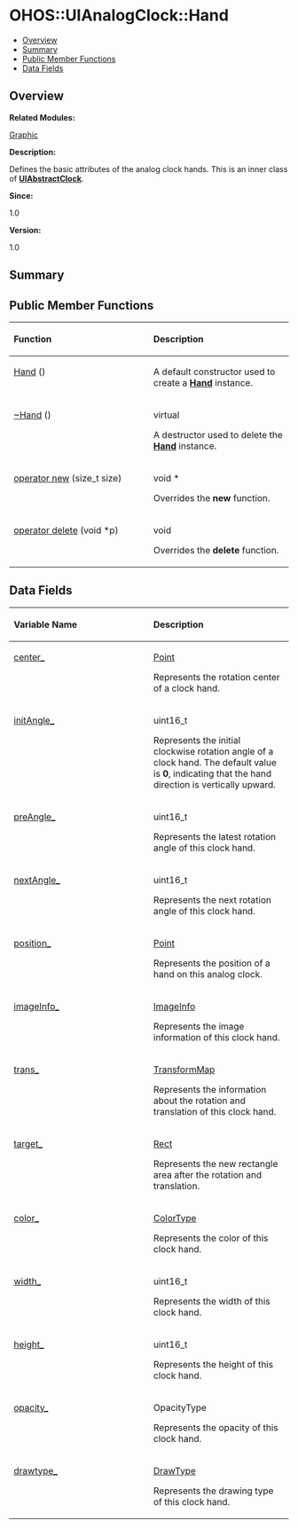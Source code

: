 # OHOS::UIAnalogClock::Hand<a name="ZH-CN_TOPIC_0000001054918175"></a>

-   [Overview](#section1493720273165633)
-   [Summary](#section505005179165633)
-   [Public Member Functions](#pub-methods)
-   [Data Fields](#pub-attribs)

## **Overview**<a name="section1493720273165633"></a>

**Related Modules:**

[Graphic](Graphic.md)

**Description:**

Defines the basic attributes of the analog clock hands. This is an inner class of  **[UIAbstractClock](OHOS-UIAbstractClock.md)**. 

**Since:**

1.0

**Version:**

1.0

## **Summary**<a name="section505005179165633"></a>

## Public Member Functions<a name="pub-methods"></a>

<a name="table1963605365165633"></a>
<table><thead align="left"><tr id="row1254231566165633"><th class="cellrowborder" valign="top" width="50%" id="mcps1.1.3.1.1"><p id="p838730732165633"><a name="p838730732165633"></a><a name="p838730732165633"></a>Function</p>
</th>
<th class="cellrowborder" valign="top" width="50%" id="mcps1.1.3.1.2"><p id="p517198002165633"><a name="p517198002165633"></a><a name="p517198002165633"></a>Description</p>
</th>
</tr>
</thead>
<tbody><tr id="row1135998516165633"><td class="cellrowborder" valign="top" width="50%" headers="mcps1.1.3.1.1 "><p id="p115008850165633"><a name="p115008850165633"></a><a name="p115008850165633"></a><a href="Graphic.md#gac075169429f99f60ed660a44db7f4031">Hand</a> ()</p>
</td>
<td class="cellrowborder" valign="top" width="50%" headers="mcps1.1.3.1.2 "><p id="p2132862740165633"><a name="p2132862740165633"></a><a name="p2132862740165633"></a> </p>
<p id="p1971676658165633"><a name="p1971676658165633"></a><a name="p1971676658165633"></a>A default constructor used to create a <strong id="b631290215165633"><a name="b631290215165633"></a><a name="b631290215165633"></a><a href="OHOS-UIAnalogClock-Hand.md">Hand</a></strong> instance. </p>
</td>
</tr>
<tr id="row1449455664165633"><td class="cellrowborder" valign="top" width="50%" headers="mcps1.1.3.1.1 "><p id="p711347332165633"><a name="p711347332165633"></a><a name="p711347332165633"></a><a href="Graphic.md#ga1e433482830dd12b9b40430dab92505f">~Hand</a> ()</p>
</td>
<td class="cellrowborder" valign="top" width="50%" headers="mcps1.1.3.1.2 "><p id="p1873060325165633"><a name="p1873060325165633"></a><a name="p1873060325165633"></a>virtual </p>
<p id="p1632440313165633"><a name="p1632440313165633"></a><a name="p1632440313165633"></a>A destructor used to delete the <strong id="b636387548165633"><a name="b636387548165633"></a><a name="b636387548165633"></a><a href="OHOS-UIAnalogClock-Hand.md">Hand</a></strong> instance. </p>
</td>
</tr>
<tr id="row1332425017165633"><td class="cellrowborder" valign="top" width="50%" headers="mcps1.1.3.1.1 "><p id="p430613896165633"><a name="p430613896165633"></a><a name="p430613896165633"></a><a href="Graphic.md#ga4854963aa969ee20a6cd174a70f5cd23">operator new</a> (size_t size)</p>
</td>
<td class="cellrowborder" valign="top" width="50%" headers="mcps1.1.3.1.2 "><p id="p1637369453165633"><a name="p1637369453165633"></a><a name="p1637369453165633"></a>void * </p>
<p id="p15478559165633"><a name="p15478559165633"></a><a name="p15478559165633"></a>Overrides the <strong id="b1920539959165633"><a name="b1920539959165633"></a><a name="b1920539959165633"></a>new</strong> function. </p>
</td>
</tr>
<tr id="row1576482994165633"><td class="cellrowborder" valign="top" width="50%" headers="mcps1.1.3.1.1 "><p id="p1624551967165633"><a name="p1624551967165633"></a><a name="p1624551967165633"></a><a href="Graphic.md#gadf1997a0f56ac2b220e7f0f8e8e0a6ef">operator delete</a> (void *p)</p>
</td>
<td class="cellrowborder" valign="top" width="50%" headers="mcps1.1.3.1.2 "><p id="p1336014366165633"><a name="p1336014366165633"></a><a name="p1336014366165633"></a>void </p>
<p id="p1951350351165633"><a name="p1951350351165633"></a><a name="p1951350351165633"></a>Overrides the <strong id="b1602187912165633"><a name="b1602187912165633"></a><a name="b1602187912165633"></a>delete</strong> function. </p>
</td>
</tr>
</tbody>
</table>

## Data Fields<a name="pub-attribs"></a>

<a name="table571831336165633"></a>
<table><thead align="left"><tr id="row840299950165633"><th class="cellrowborder" valign="top" width="50%" id="mcps1.1.3.1.1"><p id="p1277613613165633"><a name="p1277613613165633"></a><a name="p1277613613165633"></a>Variable Name</p>
</th>
<th class="cellrowborder" valign="top" width="50%" id="mcps1.1.3.1.2"><p id="p1193888637165633"><a name="p1193888637165633"></a><a name="p1193888637165633"></a>Description</p>
</th>
</tr>
</thead>
<tbody><tr id="row156314075165633"><td class="cellrowborder" valign="top" width="50%" headers="mcps1.1.3.1.1 "><p id="p446979987165633"><a name="p446979987165633"></a><a name="p446979987165633"></a><a href="Graphic.md#ga809741355c5cc352c0755915002b987f">center_</a></p>
</td>
<td class="cellrowborder" valign="top" width="50%" headers="mcps1.1.3.1.2 "><p id="p1536015957165633"><a name="p1536015957165633"></a><a name="p1536015957165633"></a> <a href="OHOS-Point.md">Point</a> </p>
<p id="p1783841035165633"><a name="p1783841035165633"></a><a name="p1783841035165633"></a>Represents the rotation center of a clock hand. </p>
</td>
</tr>
<tr id="row105538405165633"><td class="cellrowborder" valign="top" width="50%" headers="mcps1.1.3.1.1 "><p id="p597989597165633"><a name="p597989597165633"></a><a name="p597989597165633"></a><a href="Graphic.md#gac140795ee9a077a7ccc4f9f466e7d3a0">initAngle_</a></p>
</td>
<td class="cellrowborder" valign="top" width="50%" headers="mcps1.1.3.1.2 "><p id="p235493558165633"><a name="p235493558165633"></a><a name="p235493558165633"></a> uint16_t </p>
<p id="p2069385556165633"><a name="p2069385556165633"></a><a name="p2069385556165633"></a>Represents the initial clockwise rotation angle of a clock hand. The default value is <strong id="b1418638892165633"><a name="b1418638892165633"></a><a name="b1418638892165633"></a>0</strong>, indicating that the hand direction is vertically upward. </p>
</td>
</tr>
<tr id="row1197168157165633"><td class="cellrowborder" valign="top" width="50%" headers="mcps1.1.3.1.1 "><p id="p867884796165633"><a name="p867884796165633"></a><a name="p867884796165633"></a><a href="Graphic.md#ga55c99b69410211c1afa8a2038e248d46">preAngle_</a></p>
</td>
<td class="cellrowborder" valign="top" width="50%" headers="mcps1.1.3.1.2 "><p id="p895583321165633"><a name="p895583321165633"></a><a name="p895583321165633"></a> uint16_t </p>
<p id="p445879591165633"><a name="p445879591165633"></a><a name="p445879591165633"></a>Represents the latest rotation angle of this clock hand. </p>
</td>
</tr>
<tr id="row1012093242165633"><td class="cellrowborder" valign="top" width="50%" headers="mcps1.1.3.1.1 "><p id="p609869142165633"><a name="p609869142165633"></a><a name="p609869142165633"></a><a href="Graphic.md#ga33b72e532b7391016669673b75c776e0">nextAngle_</a></p>
</td>
<td class="cellrowborder" valign="top" width="50%" headers="mcps1.1.3.1.2 "><p id="p804740221165633"><a name="p804740221165633"></a><a name="p804740221165633"></a> uint16_t </p>
<p id="p1811502748165633"><a name="p1811502748165633"></a><a name="p1811502748165633"></a>Represents the next rotation angle of this clock hand. </p>
</td>
</tr>
<tr id="row1328552717165633"><td class="cellrowborder" valign="top" width="50%" headers="mcps1.1.3.1.1 "><p id="p509735402165633"><a name="p509735402165633"></a><a name="p509735402165633"></a><a href="Graphic.md#gab84788e217377616073a56752a6b4d42">position_</a></p>
</td>
<td class="cellrowborder" valign="top" width="50%" headers="mcps1.1.3.1.2 "><p id="p1080607171165633"><a name="p1080607171165633"></a><a name="p1080607171165633"></a> <a href="OHOS-Point.md">Point</a> </p>
<p id="p1200067387165633"><a name="p1200067387165633"></a><a name="p1200067387165633"></a>Represents the position of a hand on this analog clock. </p>
</td>
</tr>
<tr id="row1439627385165633"><td class="cellrowborder" valign="top" width="50%" headers="mcps1.1.3.1.1 "><p id="p2024489364165633"><a name="p2024489364165633"></a><a name="p2024489364165633"></a><a href="Graphic.md#gae08106f4adf8b064a5163f52f46f42ab">imageInfo_</a></p>
</td>
<td class="cellrowborder" valign="top" width="50%" headers="mcps1.1.3.1.2 "><p id="p1429124461165633"><a name="p1429124461165633"></a><a name="p1429124461165633"></a> <a href="OHOS-ImageInfo.md">ImageInfo</a> </p>
<p id="p1079170470165633"><a name="p1079170470165633"></a><a name="p1079170470165633"></a>Represents the image information of this clock hand. </p>
</td>
</tr>
<tr id="row250981359165633"><td class="cellrowborder" valign="top" width="50%" headers="mcps1.1.3.1.1 "><p id="p665751843165633"><a name="p665751843165633"></a><a name="p665751843165633"></a><a href="Graphic.md#ga884ffa215aff8d5094430581985432a7">trans_</a></p>
</td>
<td class="cellrowborder" valign="top" width="50%" headers="mcps1.1.3.1.2 "><p id="p1049722093165633"><a name="p1049722093165633"></a><a name="p1049722093165633"></a> <a href="OHOS-TransformMap.md">TransformMap</a> </p>
<p id="p269196468165633"><a name="p269196468165633"></a><a name="p269196468165633"></a>Represents the information about the rotation and translation of this clock hand. </p>
</td>
</tr>
<tr id="row459285429165633"><td class="cellrowborder" valign="top" width="50%" headers="mcps1.1.3.1.1 "><p id="p1903032645165633"><a name="p1903032645165633"></a><a name="p1903032645165633"></a><a href="Graphic.md#gab0dc9c3ed8b2cd59a8d8b0db23920b6a">target_</a></p>
</td>
<td class="cellrowborder" valign="top" width="50%" headers="mcps1.1.3.1.2 "><p id="p659483669165633"><a name="p659483669165633"></a><a name="p659483669165633"></a> <a href="OHOS-Rect.md">Rect</a> </p>
<p id="p1079452318165633"><a name="p1079452318165633"></a><a name="p1079452318165633"></a>Represents the new rectangle area after the rotation and translation. </p>
</td>
</tr>
<tr id="row986594450165633"><td class="cellrowborder" valign="top" width="50%" headers="mcps1.1.3.1.1 "><p id="p1295032445165633"><a name="p1295032445165633"></a><a name="p1295032445165633"></a><a href="Graphic.md#ga869869c28bbfb68610e35b13d5e42704">color_</a></p>
</td>
<td class="cellrowborder" valign="top" width="50%" headers="mcps1.1.3.1.2 "><p id="p689971257165633"><a name="p689971257165633"></a><a name="p689971257165633"></a> <a href="OHOS-Color32.md">ColorType</a> </p>
<p id="p1804151879165633"><a name="p1804151879165633"></a><a name="p1804151879165633"></a>Represents the color of this clock hand. </p>
</td>
</tr>
<tr id="row405261323165633"><td class="cellrowborder" valign="top" width="50%" headers="mcps1.1.3.1.1 "><p id="p69824409165633"><a name="p69824409165633"></a><a name="p69824409165633"></a><a href="Graphic.md#gaea93bf4419cbd77518adb9b5818459c1">width_</a></p>
</td>
<td class="cellrowborder" valign="top" width="50%" headers="mcps1.1.3.1.2 "><p id="p687050806165633"><a name="p687050806165633"></a><a name="p687050806165633"></a> uint16_t </p>
<p id="p12928941165633"><a name="p12928941165633"></a><a name="p12928941165633"></a>Represents the width of this clock hand. </p>
</td>
</tr>
<tr id="row405915790165633"><td class="cellrowborder" valign="top" width="50%" headers="mcps1.1.3.1.1 "><p id="p206302330165633"><a name="p206302330165633"></a><a name="p206302330165633"></a><a href="Graphic.md#gaab68804b560953e15fd645d8cc3e3cb1">height_</a></p>
</td>
<td class="cellrowborder" valign="top" width="50%" headers="mcps1.1.3.1.2 "><p id="p910400781165633"><a name="p910400781165633"></a><a name="p910400781165633"></a> uint16_t </p>
<p id="p1054683727165633"><a name="p1054683727165633"></a><a name="p1054683727165633"></a>Represents the height of this clock hand. </p>
</td>
</tr>
<tr id="row904563208165633"><td class="cellrowborder" valign="top" width="50%" headers="mcps1.1.3.1.1 "><p id="p1396975105165633"><a name="p1396975105165633"></a><a name="p1396975105165633"></a><a href="Graphic.md#ga61f8aca511f419a431751251b95da518">opacity_</a></p>
</td>
<td class="cellrowborder" valign="top" width="50%" headers="mcps1.1.3.1.2 "><p id="p1689186204165633"><a name="p1689186204165633"></a><a name="p1689186204165633"></a> OpacityType </p>
<p id="p1591412264165633"><a name="p1591412264165633"></a><a name="p1591412264165633"></a>Represents the opacity of this clock hand. </p>
</td>
</tr>
<tr id="row517653794165633"><td class="cellrowborder" valign="top" width="50%" headers="mcps1.1.3.1.1 "><p id="p763565147165633"><a name="p763565147165633"></a><a name="p763565147165633"></a><a href="Graphic.md#ga110679ca3eaad8f786a8c4afc07d36c0">drawtype_</a></p>
</td>
<td class="cellrowborder" valign="top" width="50%" headers="mcps1.1.3.1.2 "><p id="p1408888303165633"><a name="p1408888303165633"></a><a name="p1408888303165633"></a> <a href="Graphic.md#ga0a595eeb50ce4e7dfff9ede16098d2db">DrawType</a> </p>
<p id="p2055130212165633"><a name="p2055130212165633"></a><a name="p2055130212165633"></a>Represents the drawing type of this clock hand. </p>
</td>
</tr>
</tbody>
</table>

